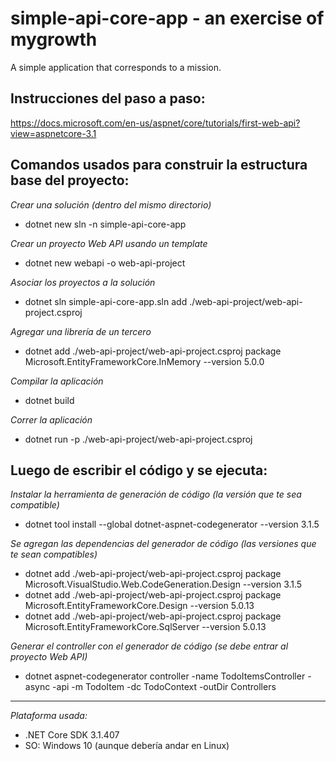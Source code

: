 # simple-api-core-app - an exercise of mygrowth
A simple application that corresponds to a mission.

## Instrucciones del paso a paso:
https://docs.microsoft.com/en-us/aspnet/core/tutorials/first-web-api?view=aspnetcore-3.1

## Comandos usados para construir la estructura base del proyecto:

*Crear una solución (dentro del mismo directorio)*
- dotnet new sln -n simple-api-core-app

*Crear un proyecto Web API usando un template*
- dotnet new webapi -o web-api-project

*Asociar los proyectos a la solución*
- dotnet sln simple-api-core-app.sln add ./web-api-project/web-api-project.csproj

*Agregar una librería de un tercero*
- dotnet add ./web-api-project/web-api-project.csproj package Microsoft.EntityFrameworkCore.InMemory --version 5.0.0

*Compilar la aplicación*
- dotnet build

*Correr la aplicación*
- dotnet run -p ./web-api-project/web-api-project.csproj

## Luego de escribir el código y se ejecuta:

*Instalar la herramienta de generación de código (la versión que te sea compatible)*
- dotnet tool install --global dotnet-aspnet-codegenerator --version 3.1.5

*Se agregan las dependencias del generador de código (las versiones que te sean compatibles)*
- dotnet add ./web-api-project/web-api-project.csproj package Microsoft.VisualStudio.Web.CodeGeneration.Design --version 3.1.5
- dotnet add ./web-api-project/web-api-project.csproj package Microsoft.EntityFrameworkCore.Design --version 5.0.13
- dotnet add ./web-api-project/web-api-project.csproj package Microsoft.EntityFrameworkCore.SqlServer --version 5.0.13

*Generar el controller con el generador de código (se debe entrar al proyecto Web API)*
- dotnet aspnet-codegenerator controller -name TodoItemsController -async -api -m TodoItem -dc TodoContext -outDir Controllers

---

*Plataforma usada:*
- .NET Core SDK 3.1.407
- SO: Windows 10 (aunque debería andar en Linux)
